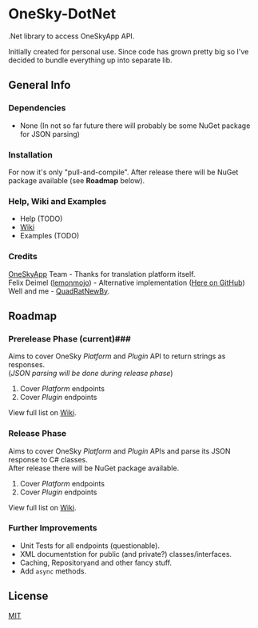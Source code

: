 # OneSky-DotNet #
.Net library to access OneSkyApp API.

Initially created for personal use. Since code has grown pretty big so I've decided to bundle everything up into separate lib.

## General Info ##

### Dependencies ###
* None (In not so far future there will probably be some NuGet package for JSON parsing)

### Installation ###
For now it's only "pull-and-compile". After release there will be NuGet package available (see **Roadmap** below).

### Help, Wiki and Examples ###
* Help (TODO)
* [Wiki](https://github.com/QuadRatNewBy/OneSky-DotNet/wiki/Home)
* Examples (TODO)

### Credits ###
[OneSkyApp](http://www.oneskyapp.com/) Team - Thanks for translation platform itself.  
Felix Deimel ([lemonmojo](https://github.com/lemonmojo)) - Alternative implementation ([Here on GitHub](https://github.com/lemonmojo/OneSkyAppSharp))  
Well and me - [QuadRatNewBy](https://github.com/QuadRatNewBy).
 

## Roadmap ##

### Prerelease Phase (current)###
Aims to cover OneSky *Platform* and *Plugin* API to return strings as responses.  
(*JSON parsing will be done during release phase*)

1. Cover *Platform* endpoints
2. Cover *Plugin* endpoints

View full list on [Wiki](https://github.com/QuadRatNewBy/OneSky-DotNet/wiki/Roadmap#prerelease-phase).

### Release Phase ###
Aims to cover OneSky *Platform* and *Plugin* APIs and parse its JSON response to C# classes.  
After release there will be NuGet package available.

1. Cover *Platform* endpoints
2. Cover *Plugin* endpoints

View full list on [Wiki](https://github.com/QuadRatNewBy/OneSky-DotNet/wiki/Roadmap#release-phase).  

### Further Improvements ###
* Unit Tests for all endpoints (questionable).
* XML documentstion for public (and private?) classes/interfaces.
* Caching, Repositoryand and other fancy stuff.
* Add `async` methods.

## License ##
[MIT](LICENSE.md)
